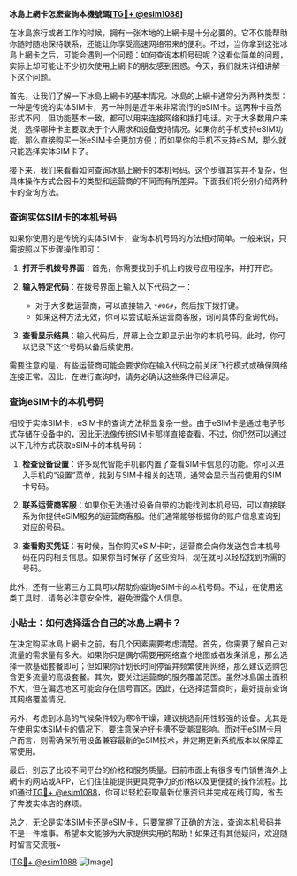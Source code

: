**冰島上網卡怎麽查詢本機號碼[[TG💪+ @esim1088](https://t.me/s/esim1088)]**

在冰島旅行或者工作的时候，拥有一张本地的上網卡是十分必要的。它不仅能帮助你随时随地保持联系，还能让你享受高速网络带来的便利。不过，当你拿到这张冰島上網卡之后，可能会遇到一个问题：如何查询本机号码呢？这看似简单的问题，实际上却可能让不少初次使用上網卡的朋友感到困惑。今天，我们就来详细讲解一下这个问题。

首先，让我们了解一下冰島上網卡的基本情况。冰島的上網卡通常分为两种类型：一种是传统的实体SIM卡，另一种则是近年来非常流行的eSIM卡。这两种卡虽然形式不同，但功能基本一致，都可以用来连接网络和拨打电话。对于大多数用户来说，选择哪种卡主要取决于个人需求和设备支持情况。如果你的手机支持eSIM功能，那么直接购买一张eSIM卡会更加方便；而如果你的手机不支持eSIM，那么就只能选择实体SIM卡了。

接下来，我们来看看如何查询冰島上網卡的本机号码。这个步骤其实并不复杂，但具体操作方式会因卡的类型和运营商的不同而有所差异。下面我们将分别介绍两种卡的查询方法。

### 查询实体SIM卡的本机号码

如果你使用的是传统的实体SIM卡，查询本机号码的方法相对简单。一般来说，只需按照以下步骤操作即可：

1. **打开手机拨号界面**：首先，你需要找到手机上的拨号应用程序，并打开它。
   
2. **输入特定代码**：在拨号界面上输入以下代码之一：
   - 对于大多数运营商，可以直接输入 `*#06#`，然后按下拨打键。
   - 如果这种方法无效，你可以尝试联系运营商客服，询问具体的查询代码。

3. **查看显示结果**：输入代码后，屏幕上会立即显示出你的本机号码。此时，你可以记录下这个号码以备后续使用。

需要注意的是，有些运营商可能会要求你在输入代码之前关闭飞行模式或确保网络连接正常。因此，在进行查询时，请务必确认这些条件已经满足。

### 查询eSIM卡的本机号码

相较于实体SIM卡，eSIM卡的查询方法稍显复杂一些。由于eSIM卡是通过电子形式存储在设备中的，因此无法像传统SIM卡那样直接查看。不过，你仍然可以通过以下几种方式获取eSIM卡的本机号码：

1. **检查设备设置**：许多现代智能手机都内置了查看SIM卡信息的功能。你可以进入手机的“设置”菜单，找到与SIM卡相关的选项，通常会显示当前使用的SIM卡号码。

2. **联系运营商客服**：如果你无法通过设备自带的功能找到本机号码，可以直接联系为你提供eSIM服务的运营商客服。他们通常能够根据你的账户信息查询到对应的号码。

3. **查看购买凭证**：有时候，当你购买eSIM卡时，运营商会向你发送包含本机号码在内的相关信息。如果你当时保存了这些资料，现在就可以轻松找到所需的号码。

此外，还有一些第三方工具可以帮助你查询eSIM卡的本机号码。不过，在使用这类工具时，请务必注意安全性，避免泄露个人信息。

### 小贴士：如何选择适合自己的冰島上網卡？

在决定购买冰島上網卡之前，有几个因素需要考虑清楚。首先，你需要了解自己对流量的需求量有多大。如果你只是偶尔需要用网络查个地图或者发条消息，那么选择一款基础套餐即可；但如果你计划长时间停留并频繁使用网络，那么建议选购包含更多流量的高级套餐。其次，要关注运营商的服务覆盖范围。虽然冰島国土面积不大，但在偏远地区可能会存在信号盲区。因此，在选择运营商时，最好提前查询其网络覆盖情况。

另外，考虑到冰島的气候条件较为寒冷干燥，建议挑选耐用性较强的设备。尤其是在使用实体SIM卡的情况下，要注意保护好卡槽不受潮湿影响。而对于eSIM卡用户而言，则需确保所用设备兼容最新的eSIM技术，并定期更新系统版本以保障正常使用。

最后，别忘了比较不同平台的价格和服务质量。目前市面上有很多专门销售海外上網卡的网站或APP，它们往往能提供更具竞争力的价格以及更便捷的操作流程。比如通过[TG💪+ @esim1088](https://t.me/s/esim1088)，你可以轻松获取最新优惠资讯并完成在线订购，省去了奔波实体店的麻烦。

总之，无论是实体SIM卡还是eSIM卡，只要掌握了正确的方法，查询本机号码并不是一件难事。希望本文能够为大家提供实用的帮助！如果还有其他疑问，欢迎随时留言交流哦~

[[TG💪+ @esim1088](https://t.me/s/esim1088) ![Image](https://i.postimg.cc/4NQfJmqS/Snipaste-2025-05-13-00-14-12.png)]